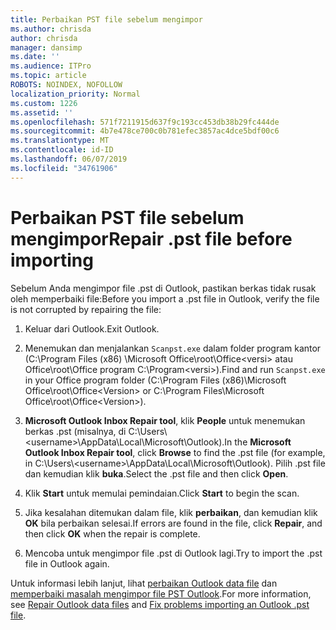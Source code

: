 ```yaml
---
title: Perbaikan PST file sebelum mengimpor
ms.author: chrisda
author: chrisda
manager: dansimp
ms.date: ''
ms.audience: ITPro
ms.topic: article
ROBOTS: NOINDEX, NOFOLLOW
localization_priority: Normal
ms.custom: 1226
ms.assetid: ''
ms.openlocfilehash: 571f7211915d637f9c193cc453db38b29fc444de
ms.sourcegitcommit: 4b7e478ce700c0b781efec3857ac4dce5bdf00c6
ms.translationtype: MT
ms.contentlocale: id-ID
ms.lasthandoff: 06/07/2019
ms.locfileid: "34761906"
---
```

# <a name="repair-pst-file-before-importing"></a><span data-ttu-id="7c362-102">Perbaikan PST file sebelum mengimpor</span><span class="sxs-lookup"><span data-stu-id="7c362-102">Repair .pst file before importing</span></span>

<span data-ttu-id="7c362-103">Sebelum Anda mengimpor file .pst di Outlook, pastikan berkas tidak rusak oleh memperbaiki file:</span><span class="sxs-lookup"><span data-stu-id="7c362-103">Before you import a .pst file in Outlook, verify the file is not corrupted by repairing the file:</span></span>

1. <span data-ttu-id="7c362-104">Keluar dari Outlook.</span><span class="sxs-lookup"><span data-stu-id="7c362-104">Exit Outlook.</span></span>

2. <span data-ttu-id="7c362-105">Menemukan dan menjalankan `Scanpst.exe` dalam folder program kantor (C:\Program Files (x86) \Microsoft Office\root\Office\<versi\> atau Office\root\Office program C:\Program\<versi\>).</span><span class="sxs-lookup"><span data-stu-id="7c362-105">Find and run `Scanpst.exe` in your Office program folder (C:\Program Files (x86)\Microsoft Office\root\Office\<Version\> or C:\Program Files\Microsoft Office\root\Office\<Version\>).</span></span>

3. <span data-ttu-id="7c362-106">**Microsoft Outlook Inbox Repair tool**, klik **People** untuk menemukan berkas .pst (misalnya, di C:\Users\\<username\>\AppData\Local\Microsoft\Outlook).</span><span class="sxs-lookup"><span data-stu-id="7c362-106">In the **Microsoft Outlook Inbox Repair tool**, click **Browse** to find the .pst file (for example, in C:\Users\\<username\>\AppData\Local\Microsoft\Outlook).</span></span> <span data-ttu-id="7c362-107">Pilih .pst file dan kemudian klik **buka**.</span><span class="sxs-lookup"><span data-stu-id="7c362-107">Select the .pst file and then click **Open**.</span></span>

4. <span data-ttu-id="7c362-108">Klik **Start** untuk memulai pemindaian.</span><span class="sxs-lookup"><span data-stu-id="7c362-108">Click **Start** to begin the scan.</span></span>

5. <span data-ttu-id="7c362-109">Jika kesalahan ditemukan dalam file, klik **perbaikan**, dan kemudian klik **OK** bila perbaikan selesai.</span><span class="sxs-lookup"><span data-stu-id="7c362-109">If errors are found in the file, click **Repair**, and then click **OK** when the repair is complete.</span></span>

6. <span data-ttu-id="7c362-110">Mencoba untuk mengimpor file .pst di Outlook lagi.</span><span class="sxs-lookup"><span data-stu-id="7c362-110">Try to import the .pst file in Outlook again.</span></span>

<span data-ttu-id="7c362-111">Untuk informasi lebih lanjut, lihat [perbaikan Outlook data file](https://support.office.com/article/25663bc3-11ec-4412-86c4-60458afc5253) dan [memperbaiki masalah mengimpor file PST Outlook](https://support.office.com/article/2d2e50dc-5c36-4ab2-ab50-f1be733b3d6e).</span><span class="sxs-lookup"><span data-stu-id="7c362-111">For more information, see [Repair Outlook data files](https://support.office.com/article/25663bc3-11ec-4412-86c4-60458afc5253) and [Fix problems importing an Outlook .pst file](https://support.office.com/article/2d2e50dc-5c36-4ab2-ab50-f1be733b3d6e).</span></span>
